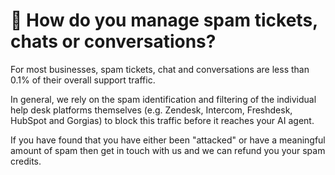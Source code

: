 # 🥫 How do you manage spam tickets, chats or conversations?

For most businesses, spam tickets, chat and conversations are less than 0.1% of their overall support traffic.

In general, we rely on the spam identification and filtering of the individual help desk platforms themselves (e.g. Zendesk, Intercom, Freshdesk, HubSpot and Gorgias) to block this traffic before it reaches your AI agent.

If you have found that you have either been "attacked" or have a meaningful amount of spam then get in touch with us and we can refund you your spam credits.
